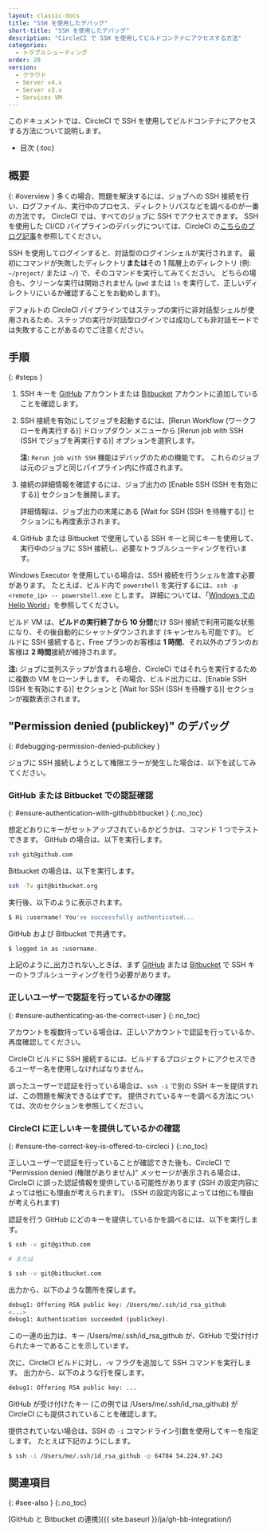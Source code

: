 ```yaml
---
layout: classic-docs
title: "SSH を使用したデバッグ"
short-title: "SSH を使用したデバッグ"
description: "CircleCI で SSH を使用してビルドコンテナにアクセスする方法"
categories:
  - トラブルシューティング
order: 20
version:
  - クラウド
  - Server v4.x
  - Server v3.x
  - Services VM
---
```


このドキュメントでは、CircleCI で SSH を使用してビルドコンテナにアクセスする方法について説明します。

* 目次
{:toc}

## 概要
{: #overview }
多くの場合、問題を解決するには、ジョブへの SSH 接続を行い、ログファイル、実行中のプロセス、ディレクトリパスなどを調べるのが一番の方法です。 CircleCI では、すべてのジョブに SSH でアクセスできます。 SSH を使用した CI/CD パイプラインのデバッグについては、CircleCI の[こちらのブログ記事](https://circleci.com/blog/debugging-ci-cd-pipelines-with-ssh-access/)を参照してください。

SSH を使用してログインすると、対話型のログインシェルが実行されます。 最初にコマンドが失敗したディレクトリ**または**その 1 階層上のディレクトリ (例: `~/project/` または `~/`) で、そのコマンドを実行してみてください。 どちらの場合も、クリーンな実行は開始されません (`pwd` または `ls` を実行して、正しいディレクトリにいるか確認することをお勧めします)。

デフォルトの CircleCI パイプラインではステップの実行に非対話型シェルが使用されるため、ステップの実行が対話型ログインでは成功しても非対話モードでは失敗することがあるのでご注意ください。

## 手順
{: #steps }

1. SSH キーを [GitHub](https://help.github.com/articles/adding-a-new-ssh-key-to-your-github-account/) アカウントまたは [Bitbucket](https://confluence.atlassian.com/bitbucket/set-up-an-ssh-key-728138079.html) アカウントに追加していることを確認します。

2. SSH 接続を有効にしてジョブを起動するには、[Rerun Workflow (ワークフローを再実行する)] ドロップダウン メニューから [Rerun job with SSH (SSH でジョブを再実行する)] オプションを選択します。

     **注:** `Rerun job with SSH` 機能はデバッグのための機能です。 これらのジョブは元のジョブと同じパイプライン内に作成されます。

3. 接続の詳細情報を確認するには、ジョブ出力の [Enable SSH (SSH を有効にする)] セクションを展開します。

     詳細情報は、ジョブ出力の末尾にある [Wait for SSH (SSH を待機する)] セクションにも再度表示されます。

4. GitHub または Bitbucket で使用している SSH キーと同じキーを使用して、実行中のジョブに SSH 接続し、必要なトラブルシューティングを行います。

Windows Executor を使用している場合は、SSH 接続を行うシェルを渡す必要があります。 たとえば、ビルド内で `powershell` を実行するには、`ssh -p <remote_ip> -- powershell.exe` とします。 詳細については、「[Windows での Hello World]({{site.baseurl}}/ja/hello-world-windows)」を参照してください。

ビルド VM は、**ビルドの実行終了から 10 分間**だけ SSH 接続で利用可能な状態になり、その後自動的にシャットダウンされます (キャンセルも可能です)。 ビルドに SSH 接続すると、Free プランのお客様は **1 時間**、それ以外のプランのお客様は **2 時間**接続が維持されます。

**注:** ジョブに並列ステップが含まれる場合、CircleCI ではそれらを実行するために複数の VM をローンチします。 その場合、ビルド出力には、[Enable SSH (SSH を有効にする)] セクションと [Wait for SSH (SSH を待機する)] セクションが複数表示されます。

## "Permission denied (publickey)" のデバッグ
{: #debugging-permission-denied-publickey }

ジョブに SSH 接続しようとして権限エラーが発生した場合は、以下を試してみてください。

### GitHub または Bitbucket での認証確認
{: #ensure-authentication-with-githubbitbucket }
{:.no_toc}

想定どおりにキーがセットアップされているかどうかは、コマンド 1 つでテストできます。 GitHub の場合は、以下を実行します。

```bash
ssh git@github.com
```

Bitbucket の場合は、以下を実行します。

```bash
ssh -Tv git@bitbucket.org
```

実行後、以下のように表示されます。

```bash
$ Hi :username! You've successfully authenticated...
```

GitHub および Bitbucket で共通です。

```bash
$ logged in as :username.
```

上記のように_出力されない_ときは、まず [GitHub](https://help.github.com/articles/error-permission-denied-publickey) または [Bitbucket](https://confluence.atlassian.com/bitbucket/troubleshoot-ssh-issues-271943403.html) で SSH キーのトラブルシューティングを行う必要があります。

### 正しいユーザーで認証を行っているかの確認
{: #ensure-authenticating-as-the-correct-user }
{:.no_toc}

アカウントを複数持っている場合は、正しいアカウントで認証を行っているか、再度確認してください。

CircleCI ビルドに SSH 接続するには、ビルドするプロジェクトにアクセスできるユーザー名を使用しなければなりません。

誤ったユーザーで認証を行っている場合は、`ssh -i` で別の SSH キーを提供すれば、この問題を解決できるはずです。 提供されているキーを調べる方法については、次のセクションを参照してください。

### CircleCI に正しいキーを提供しているかの確認
{: #ensure-the-correct-key-is-offered-to-circleci }
{:.no_toc}

正しいユーザーで認証を行っていることが確認できた後も、CircleCI で "Permission denied (権限がありません)" メッセージが表示される場合は、CircleCI に誤った認証情報を提供している可能性があります  (SSH の設定内容によっては他にも理由が考えられます)。  (SSH の設定内容によっては他にも理由が考えられます)

認証を行う GitHub にどのキーを提供しているかを調べるには、以下を実行します。

```bash
$ ssh -v git@github.com

# または

$ ssh -v git@bitbucket.com
```

出力から、以下のような箇所を探します。

```bash
debug1: Offering RSA public key: /Users/me/.ssh/id_rsa_github
<...>
debug1: Authentication succeeded (publickey).
```

この一連の出力は、キー /Users/me/.ssh/id_rsa_github が、GitHub で受け付けられたキーであることを示しています。

次に、CircleCI ビルドに対し、-v フラグを追加して SSH コマンドを実行します。 出力から、以下のような行を探します。

```bash
debug1: Offering RSA public key: ...
```

GitHub が受け付けたキー (この例では /Users/me/.ssh/id_rsa_github) が CircleCI にも提供されていることを確認します。

提供されていない場合は、SSH の `-i` コマンドライン引数を使用してキーを指定します。 たとえば下記のようにします。

```bash
$ ssh -i /Users/me/.ssh/id_rsa_github -p 64784 54.224.97.243
```

## 関連項目
{: #see-also }
{:.no_toc}

[GitHub と Bitbucket の連携]({{ site.baseurl }}/ja/gh-bb-integration/)
